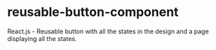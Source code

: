 # reusable-button-component
React.js - Reusable button with all the states in the design and a page displaying all the states. 

